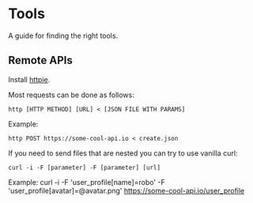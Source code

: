 Tools
========

A guide for finding the right tools.


Remote APIs
-----------
Install [httpie](https://github.com/jkbr/httpie).

Most requests can be done as follows:

    http [HTTP METHOD] [URL] < [JSON FILE WITH PARAMS]

Example:

    http POST https://some-cool-api.io < create.json

If you need to send files that are nested you can try to use vanilla curl:

    curl -i -F [parameter] -F [parameter] [url]

Example:
    curl -i -F 'user_profile[name]=robo' -F 'user_profile[avatar]=@avatar.png' https://some-cool-api.io/user_profile
